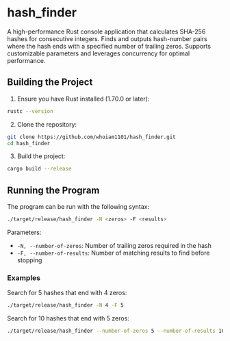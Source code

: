 # hash_finder
A high-performance Rust console application that calculates SHA-256 hashes for consecutive integers. Finds and outputs hash-number pairs where the hash ends with a specified number of trailing zeros. Supports customizable parameters and leverages concurrency for optimal performance.

## Building the Project

1. Ensure you have Rust installed (1.70.0 or later):
```bash
rustc --version
```

2. Clone the repository:
```bash
git clone https://github.com/whoiam1101/hash_finder.git
cd hash_finder
```

3. Build the project:
```bash
cargo build --release
```

## Running the Program

The program can be run with the following syntax:
```bash
./target/release/hash_finder -N <zeros> -F <results>
```

Parameters:
- `-N, --number-of-zeros`: Number of trailing zeros required in the hash
- `-F, --number-of-results`: Number of matching results to find before stopping

### Examples

Search for 5 hashes that end with 4 zeros:
```bash
./target/release/hash_finder -N 4 -F 5
```

Search for 10 hashes that end with 5 zeros:
```bash
./target/release/hash_finder --number-of-zeros 5 --number-of-results 10
```
